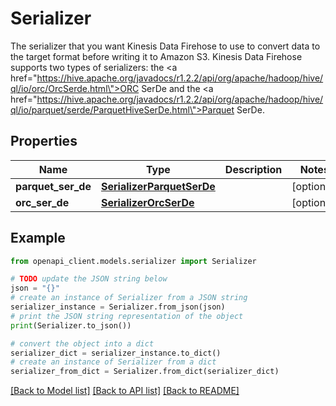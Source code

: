 # Serializer

The serializer that you want Kinesis Data Firehose to use to convert data to the target format before writing it to Amazon S3. Kinesis Data Firehose supports two types of serializers: the <a href=\"https://hive.apache.org/javadocs/r1.2.2/api/org/apache/hadoop/hive/ql/io/orc/OrcSerde.html\">ORC SerDe</a> and the <a href=\"https://hive.apache.org/javadocs/r1.2.2/api/org/apache/hadoop/hive/ql/io/parquet/serde/ParquetHiveSerDe.html\">Parquet SerDe</a>.

## Properties

Name | Type | Description | Notes
------------ | ------------- | ------------- | -------------
**parquet_ser_de** | [**SerializerParquetSerDe**](SerializerParquetSerDe.md) |  | [optional] 
**orc_ser_de** | [**SerializerOrcSerDe**](SerializerOrcSerDe.md) |  | [optional] 

## Example

```python
from openapi_client.models.serializer import Serializer

# TODO update the JSON string below
json = "{}"
# create an instance of Serializer from a JSON string
serializer_instance = Serializer.from_json(json)
# print the JSON string representation of the object
print(Serializer.to_json())

# convert the object into a dict
serializer_dict = serializer_instance.to_dict()
# create an instance of Serializer from a dict
serializer_from_dict = Serializer.from_dict(serializer_dict)
```
[[Back to Model list]](../README.md#documentation-for-models) [[Back to API list]](../README.md#documentation-for-api-endpoints) [[Back to README]](../README.md)


